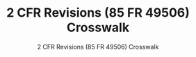---
layout: knowledge-sharing-landing
title: 2 CFR Revisions (85 FR 49506) Crosswalk
subtitle: 2 CFR Revisions (85 FR 49506) Crosswalk
doc-link: ../wp-content/uploads/2020/12/2-CFR-Crosswalk_20201106.xlsx
type: financial-assistance
filters: financial-assistance helpful-link
---